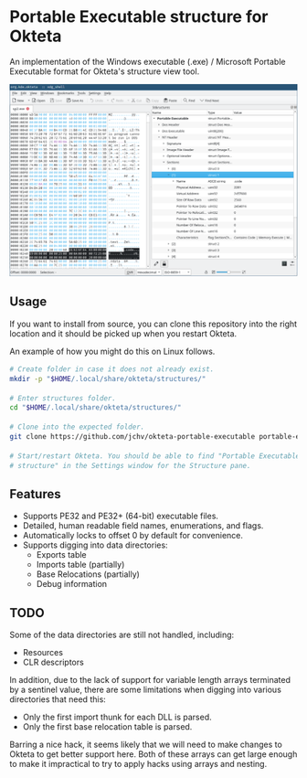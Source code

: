 # Portable Executable structure for Okteta
An implementation of the Windows executable (.exe) / Microsoft Portable
Executable format for Okteta's structure view tool.

![Screenshot showing an executable file Okteta with the structure view.](./screenshot.png)

## Usage
If you want to install from source, you can clone this repository into the right
location and it should be picked up when you restart Okteta.

An example of how you might do this on Linux follows.

```bash
# Create folder in case it does not already exist.
mkdir -p "$HOME/.local/share/okteta/structures/"

# Enter structures folder.
cd "$HOME/.local/share/okteta/structures/"

# Clone into the expected folder.
git clone https://github.com/jchv/okteta-portable-executable portable-executable

# Start/restart Okteta. You should be able to find "Portable Executable
# structure" in the Settings window for the Structure pane.
```

## Features
- Supports PE32 and PE32+ (64-bit) executable files.
- Detailed, human readable field names, enumerations, and flags.
- Automatically locks to offset 0 by default for convenience.
- Supports digging into data directories:
  - Exports table
  - Imports table (partially)
  - Base Relocations (partially)
  - Debug information

## TODO
Some of the data directories are still not handled, including:

- Resources
- CLR descriptors

In addition, due to the lack of support for variable length arrays terminated
by a sentinel value, there are some limitations when digging into various
directories that need this:

- Only the first import thunk for each DLL is parsed.
- Only the first base relocation table is parsed.

Barring a nice hack, it seems likely that we will need to make changes to Okteta
to get better support here. Both of these arrays can get large enough to make it
impractical to try to apply hacks using arrays and nesting.
